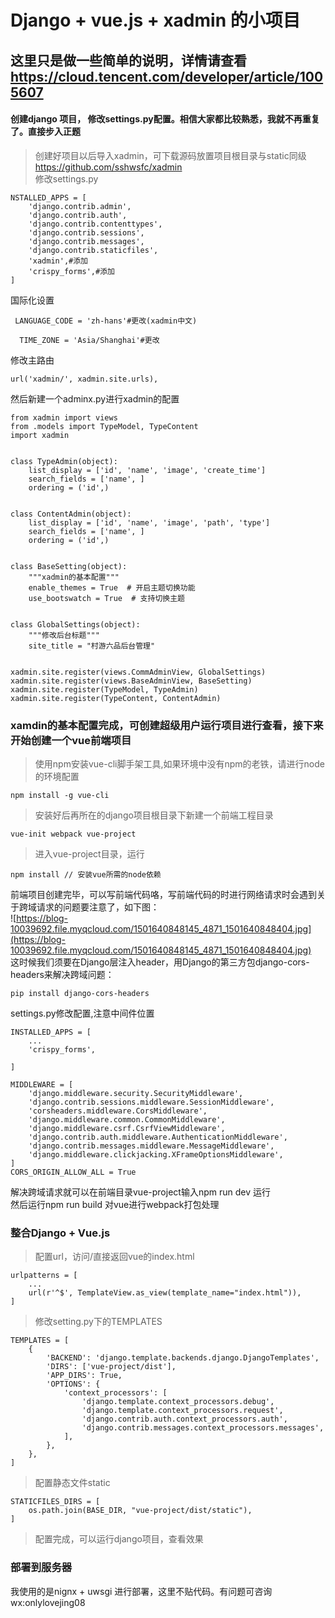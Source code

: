 # Django + vue.js + xadmin 的小项目
## 这里只是做一些简单的说明，详情请查看 https://cloud.tencent.com/developer/article/1005607
     
#### 创建django 项目， 修改settings.py配置。相信大家都比较熟悉，我就不再重复了。直接步入正题       
>创建好项目以后导入xadmin，可下载源码放置项目根目录与static同级 https://github.com/sshwsfc/xadmin        
修改settings.py       
```
NSTALLED_APPS = [
    'django.contrib.admin',
    'django.contrib.auth',
    'django.contrib.contenttypes',
    'django.contrib.sessions',
    'django.contrib.messages',
    'django.contrib.staticfiles',
    'xadmin',#添加
    'crispy_forms',#添加
]

```       
国际化设置          
```
 LANGUAGE_CODE = 'zh-hans'#更改(xadmin中文)

  TIME_ZONE = 'Asia/Shanghai'#更改
```       
修改主路由          
```
url('xadmin/', xadmin.site.urls),
```            
然后新建一个adminx.py进行xadmin的配置         
```
from xadmin import views
from .models import TypeModel, TypeContent
import xadmin


class TypeAdmin(object):
    list_display = ['id', 'name', 'image', 'create_time']
    search_fields = ['name', ]
    ordering = ('id',)


class ContentAdmin(object):
    list_display = ['id', 'name', 'image', 'path', 'type']
    search_fields = ['name', ]
    ordering = ('id',)


class BaseSetting(object):
    """xadmin的基本配置"""
    enable_themes = True  # 开启主题切换功能
    use_bootswatch = True  # 支持切换主题


class GlobalSettings(object):
    """修改后台标题"""
    site_title = "村游六品后台管理"


xadmin.site.register(views.CommAdminView, GlobalSettings)
xadmin.site.register(views.BaseAdminView, BaseSetting)
xadmin.site.register(TypeModel, TypeAdmin)
xadmin.site.register(TypeContent, ContentAdmin)
```            
### xamdin的基本配置完成，可创建超级用户运行项目进行查看，接下来开始创建一个vue前端项目          
>使用npm安装vue-cli脚手架工具,如果环境中没有npm的老铁，请进行node的环境配置        
```
npm install -g vue-cli
```       
>安装好后再所在的django项目根目录下新建一个前端工程目录         
```
vue-init webpack vue-project
```       
> 进入vue-project目录，运行          
```
npm install // 安装vue所需的node依赖
```       
前端项目创建完毕，可以写前端代码咯，写前端代码的时进行网络请求时会遇到关于跨域请求的问题要注意了，如下图：        
![https://blog-10039692.file.myqcloud.com/1501640848145_4871_1501640848404.jpg](https://blog-10039692.file.myqcloud.com/1501640848145_4871_1501640848404.jpg)        
这时候我们须要在Django层注入header，用Django的第三方包django-cors-headers来解决跨域问题：       
```
pip install django-cors-headers
```
settings.py修改配置,注意中间件位置          
```
INSTALLED_APPS = [
    ...
    'crispy_forms',

]

MIDDLEWARE = [
    'django.middleware.security.SecurityMiddleware',
    'django.contrib.sessions.middleware.SessionMiddleware',
    'corsheaders.middleware.CorsMiddleware',
    'django.middleware.common.CommonMiddleware',
    'django.middleware.csrf.CsrfViewMiddleware',
    'django.contrib.auth.middleware.AuthenticationMiddleware',
    'django.contrib.messages.middleware.MessageMiddleware',
    'django.middleware.clickjacking.XFrameOptionsMiddleware',
]
CORS_ORIGIN_ALLOW_ALL = True
```       
解决跨域请求就可以在前端目录vue-project输入npm run dev 运行         
然后运行npm run build 对vue进行webpack打包处理


###  整合Django + Vue.js
>配置url，访问/直接返回vue的index.html       

```
urlpatterns = [
    ...
    url(r'^$', TemplateView.as_view(template_name="index.html")),
]
```       
>修改setting.py下的TEMPLATES      
```
TEMPLATES = [
    {
        'BACKEND': 'django.template.backends.django.DjangoTemplates',
        'DIRS': ['vue-project/dist'],
        'APP_DIRS': True,
        'OPTIONS': {
            'context_processors': [
                'django.template.context_processors.debug',
                'django.template.context_processors.request',
                'django.contrib.auth.context_processors.auth',
                'django.contrib.messages.context_processors.messages',
            ],
        },
    },
]
```      
>配置静态文件static       
```
STATICFILES_DIRS = [
    os.path.join(BASE_DIR, "vue-project/dist/static"),
]
```
>配置完成，可以运行django项目，查看效果
### 部署到服务器
我使用的是nignx + uwsgi 进行部署，这里不贴代码。有问题可咨询wx:onlylovejing08

       
